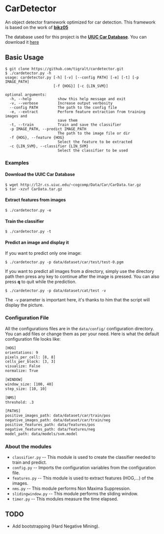 # CarDetector
An object detector framework optimized for car detection.
This framework is based on the work of [**bikz05**](https://github.com/bikz05/object-detector.git)

The database used for this project is the [**UIUC Car Database**](http://cogcomp.cs.illinois.edu/Data/Car/).
You can download it [here](http://l2r.cs.uiuc.edu/~cogcomp/Data/Car/CarData.tar.gz)

## Basic Usage

```shell
$ git clone https://github.com/tigralt/cardetector.git
$ ./cardetector.py -h
usage: cardetector.py [-h] [-v] [--config PATH] [-e] [-t] [-p IMAGE_PATH]
                      [-f {HOG}] [-c {LIN_SVM}]

optional arguments:
  -h, --help            show this help message and exit
  -v, --verbose         Increase output verbosity
  --config PATH         The path to the config file
  -e, --extract         Perform feature extraction from training images and
                        save them
  -t, --train           Train and save the classifier
  -p IMAGE_PATH, --predict IMAGE_PATH
                        The path to the image file or dir
  -f {HOG}, --feature {HOG}
                        Select the feature to be extracted
  -c {LIN_SVM}, --classifier {LIN_SVM}
                        Select the classifier to be used
```
### Examples
#### Download the UUIC Car Database

```
$ wget http://l2r.cs.uiuc.edu/~cogcomp/Data/Car/CarData.tar.gz
$ tar -xzvf CarData.tar.gz
```

#### Extract features from images

```
$ ./cardetector.py -e
```

#### Train the classifier

```
$ ./cardetector.py -t
```

#### Predict an image and display it

If you want to predict only one image:
```
$ ./cardetector.py -p data/dataset/car/test/test-0.pgm
```

If you want to predict all images from a directory, simply use the directory path then press any key to continue after the image is pressed.
You can also press **q** to quit while the prediction.
```
$ ./cardetector.py -p data/dataset/cat/test -v
```

The `-v` parameter is important here, it's thanks to him that the script will display the picture.


### Configuration File

All the configurations files are in the `data/config/` configuration directory. You can add files or change them as per your need. Here is what the default configuration file looks like:

```bash
[HOG]
orientations: 9
pixels_per_cell: [8, 8]
cells_per_block: [3, 3]
visualize: False
normalize: True

[WINDOW]
window_size: [100, 40]
step_size: [10, 10]

[NMS]
threshold: .3

[PATHS]
positive_images_path: data/dataset/car/train/pos
negative_images_path: data/dataset/car/train/neg
positive_features_path: data/features/pos
negative_features_path: data/features/neg
model_path: data/models/svm.model
```

### About the modules

* `classifier.py` -- This module is used to create the classifier needed to train and predict.
* `config.py` -- Imports the configuration variables from the configuration file.
* `features.py` -- This module is used to extract features (HOG,...) of the images.
* `nms.py` -- This module performs Non Maxima Suppression.
* `slidingwindow.py` -- This module performs the sliding window.
* `timer.py` -- This modules measure the time elapsed.

## TODO

* Add bootstrapping (Hard Negative Mining).
